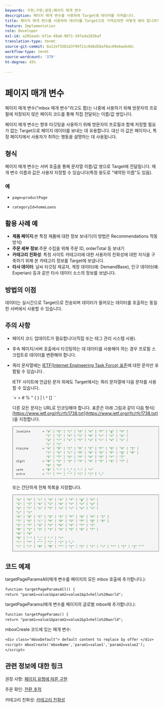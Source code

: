 ```yaml
---
keywords: 구현;구현;설정;페이지 매개 변수
description: 페이지 매개 변수를 사용하여 Target에 데이터를 가져옵니다.
title: 페이지 매개 변수를 사용하여 데이터를 Target으로 가져오려면 어떻게 해야 합니까?
feature: Implementation
role: Developer
exl-id: a285eadc-b71e-49a8-9071-397ada283baf
translation-type: tm+mt
source-git-commit: 8a12ef3581d3f99f21c0d6d50af0ac09e6aebd4c
workflow-type: tm+mt
source-wordcount: '379'
ht-degree: 45%

---
```


# 페이지 매개 변수

페이지 매개 변수(&quot;mbox 매개 변수&quot;라고도 함)는 나중에 사용하기 위해 방문자의 프로필에 저장되지 않은 페이지 코드를 통해 직접 전달되는 이름/값 쌍입니다.

페이지 매개 변수는 향후 타깃팅을 사용하기 위해 방문자의 프로필과 함께 저장할 필요가 없는 Target으로 페이지 데이터를 보내는 데 유용합니다. 대신 이 값은 페이지나, 특정 페이지에서 사용자가 취하는 행동을 설명하는 데 사용됩니다.

## 형식

페이지 매개 변수는 서버 호출을 통해 문자열 이름/값 쌍으로 Target에 전달됩니다. 매개 변수 이름과 값은 사용자 지정할 수 있습니다(특정 용도로 &quot;예약된 이름&quot;도 있음).

### 예

* `page=productPage`

* `categoryId=homeLoans`

## 활용 사례 예

* **제품 페이지**:본 특정 제품에 대한 정보 보내기(이 방법은 Recommendations 작동 방식)
* **주문 세부 정보**:주문 수집을 위해 주문 ID, orderTotal 등 보내기
* **카테고리 친화성**: 특정 사이트 카테고리에 대한 사용자의 친화성에 대한 지식을 구축하기 위해 본 카테고리 정보를 Target에 보냅니다.
* **타사 데이터**: 날씨 타깃팅 제공자, 계정 데이터(예: DemandBase), 인구 데이터(예: Experian) 등과 같은 타사 데이터 소스의 정보를 보냅니다.

## 방법의 이점

데이터는 실시간으로 Target으로 전송되며 데이터가 들어오는 데이터를 호출하는 동일한 서버에서 사용할 수 있습니다.

## 주의 사항

* 페이지 코드 업데이트가 필요합니다(직접 또는 태그 관리 시스템 사용).
* 후속 페이지/서버 호출에서 타깃팅하는 데 데이터를 사용해야 하는 경우 프로필 스크립트로 데이터를 변환해야 합니다.
* 쿼리 문자열에는 [IETF(Internet Engineering Task Force) 표준](https://www.ietf.org/rfc/rfc3986.txt)에 대한 문자만 포함될 수 있습니다 .

   IETF 사이트에 언급된 문자 외에도 Target에서는 쿼리 문자열에 다음 문자를 사용할 수 있습니다.

   `&lt; > # % &quot; { } | \\ ^ \[\] \``

   다른 모든 문자는 URL로 인코딩해야 합니다. 표준은 아래 그림과 같이 다음 형식( [https://www.ietf.org/rfc/rfc1738.txt](https://www.ietf.org/rfc/rfc1738.txt) )을 지정합니다.

   ![](assets/ietf1.png)

   또는 간단하게 전체 목록을 지정합니다.

   ![](assets/ietf2.png)

## 코드 예제

targetPageParamsAll(매개 변수를 페이지의 모든 mbox 호출에 추가합니다.):

`function targetPageParamsAll() { return "param1=value1&param2=value2&p3=hello%20world";`

targetPageParams(매개 변수를 페이지의 글로벌 mbox에 추가합니다.):

`function targetPageParams() { return "param1=value1&param2=value2&p3=hello%20world";`

mboxCreate 코드에 있는 매개 변수:

`<div class="mboxDefault"> default content to replace by offer </div> <script> mboxCreate('mboxName','param1=value1','param2=value2'); </script>`

## 관련 정보에 대한 링크

권장 사항: [페이지 유형에 따른 구현](/help/c-recommendations/plan-implement.md#reference_DE38BB07BD3C4511B176CDAB45E126FC)

주문 확인: [전환 추적](/help/c-implementing-target/c-implementing-target-for-client-side-web/how-to-deployatjs/implementing-target-without-a-tag-manager.md#task_E85D2F64FEB84201A594F2288FABF053)

카테고리 친화성: [카테고리 친화성](/help/c-target/c-visitor-profile/category-affinity.md#concept_75EC1E1123014448B8B92AD16B2D72CC)
